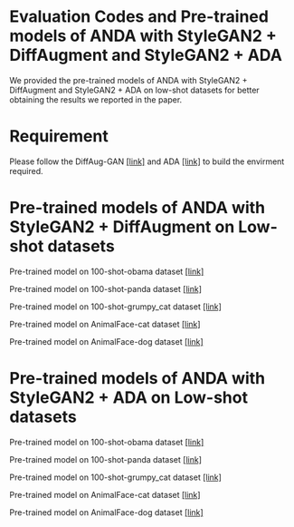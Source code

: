 # Evaluation Codes and Pre-trained models of ANDA with StyleGAN2 + DiffAugment and StyleGAN2 + ADA

We provided the pre-trained models of ANDA with StyleGAN2 + DiffAugment and StyleGAN2 + ADA on low-shot datasets for better obtaining the results we reported in the paper.

# Requirement

Please follow the DiffAug-GAN [[link]](https://github.com/mit-han-lab/data-efficient-gans) and ADA [[link]](https://github.com/NVlabs/stylegan2-ada-pytorch) to build the envirment required.

# Pre-trained models of ANDA with StyleGAN2 + DiffAugment on Low-shot datasets

Pre-trained model on 100-shot-obama dataset [[link]](https://drive.google.com/file/d/1gGNKasAsnDbBJ01h40s8x4KN-jmrKda7/view?usp=sharing)

Pre-trained model on 100-shot-panda dataset [[link]](https://drive.google.com/file/d/1t7LkDajXx_Mf49Sp4dRDlaZVCxXd7CSs/view?usp=sharing) 

Pre-trained model on 100-shot-grumpy_cat dataset [[link]]()

Pre-trained model on AnimalFace-cat dataset [[link]]()

Pre-trained model on AnimalFace-dog dataset [[link]]()

# Pre-trained models of ANDA with StyleGAN2 + ADA on Low-shot datasets

Pre-trained model on 100-shot-obama dataset [[link]]()

Pre-trained model on 100-shot-panda dataset [[link]]() 

Pre-trained model on 100-shot-grumpy_cat dataset [[link]]()

Pre-trained model on AnimalFace-cat dataset [[link]]()

Pre-trained model on AnimalFace-dog dataset [[link]]()
